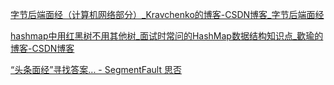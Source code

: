 [字节后端面经（计算机网络部分）_Kravchenko的博客-CSDN博客_字节后端面经](https://blog.csdn.net/Kravchenko/article/details/105193805)

[hashmap中用红黑树不用其他树_面试时常问的HashMap数据结构知识点_歡瑜的博客-CSDN博客](https://blog.csdn.net/weixin_34392227/article/details/112348756)

[“头条面经”寻找答案... - SegmentFault 思否](https://segmentfault.com/a/1190000020189975)

